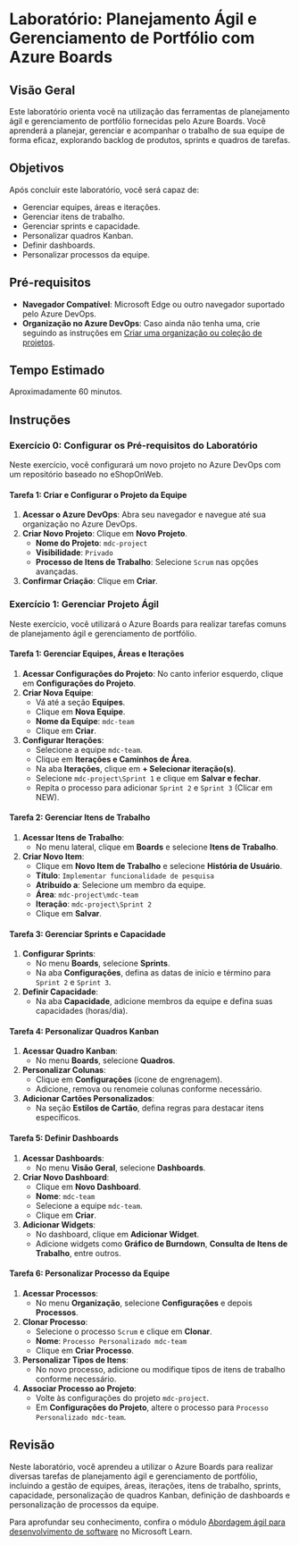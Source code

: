 # Laboratório: Planejamento Ágil e Gerenciamento de Portfólio com Azure Boards

## Visão Geral

Este laboratório orienta você na utilização das ferramentas de planejamento ágil e gerenciamento de portfólio fornecidas pelo Azure Boards. Você aprenderá a planejar, gerenciar e acompanhar o trabalho de sua equipe de forma eficaz, explorando backlog de produtos, sprints e quadros de tarefas.

## Objetivos

Após concluir este laboratório, você será capaz de:

- Gerenciar equipes, áreas e iterações.
- Gerenciar itens de trabalho.
- Gerenciar sprints e capacidade.
- Personalizar quadros Kanban.
- Definir dashboards.
- Personalizar processos da equipe.

## Pré-requisitos

- **Navegador Compatível**: Microsoft Edge ou outro navegador suportado pelo Azure DevOps.
- **Organização no Azure DevOps**: Caso ainda não tenha uma, crie seguindo as instruções em [Criar uma organização ou coleção de projetos](https://learn.microsoft.com/pt-br/azure/devops/organizations/accounts/create-organization).

## Tempo Estimado

Aproximadamente 60 minutos.

## Instruções

### Exercício 0: Configurar os Pré-requisitos do Laboratório

Neste exercício, você configurará um novo projeto no Azure DevOps com um repositório baseado no eShopOnWeb.

#### Tarefa 1: Criar e Configurar o Projeto da Equipe

1. **Acessar o Azure DevOps**: Abra seu navegador e navegue até sua organização no Azure DevOps.
2. **Criar Novo Projeto**: Clique em **Novo Projeto**.
   - **Nome do Projeto**: `mdc-project`
   - **Visibilidade**: `Privado`
   - **Processo de Itens de Trabalho**: Selecione `Scrum` nas opções avançadas.
3. **Confirmar Criação**: Clique em **Criar**.

### Exercício 1: Gerenciar Projeto Ágil

Neste exercício, você utilizará o Azure Boards para realizar tarefas comuns de planejamento ágil e gerenciamento de portfólio.

#### Tarefa 1: Gerenciar Equipes, Áreas e Iterações

1. **Acessar Configurações do Projeto**: No canto inferior esquerdo, clique em **Configurações do Projeto**.
2. **Criar Nova Equipe**:
   - Vá até a seção **Equipes**.
   - Clique em **Nova Equipe**.
   - **Nome da Equipe**: `mdc-team`
   - Clique em **Criar**.
3. **Configurar Iterações**:
   - Selecione a equipe `mdc-team`.
   - Clique em **Iterações e Caminhos de Área**.
   - Na aba **Iterações**, clique em **+ Selecionar iteração(s)**.
   - Selecione `mdc-project\Sprint 1` e clique em **Salvar e fechar**.
   - Repita o processo para adicionar `Sprint 2` e `Sprint 3` (Clicar em NEW).

#### Tarefa 2: Gerenciar Itens de Trabalho

1. **Acessar Itens de Trabalho**:
   - No menu lateral, clique em **Boards** e selecione **Itens de Trabalho**.
2. **Criar Novo Item**:
   - Clique em **Novo Item de Trabalho** e selecione **História de Usuário**.
   - **Título**: `Implementar funcionalidade de pesquisa`
   - **Atribuído a**: Selecione um membro da equipe.
   - **Área**: `mdc-project\mdc-team`
   - **Iteração**: `mdc-project\Sprint 2`
   - Clique em **Salvar**.

#### Tarefa 3: Gerenciar Sprints e Capacidade

1. **Configurar Sprints**:
   - No menu **Boards**, selecione **Sprints**.
   - Na aba **Configurações**, defina as datas de início e término para `Sprint 2` e `Sprint 3`.
2. **Definir Capacidade**:
   - Na aba **Capacidade**, adicione membros da equipe e defina suas capacidades (horas/dia).

#### Tarefa 4: Personalizar Quadros Kanban

1. **Acessar Quadro Kanban**:
   - No menu **Boards**, selecione **Quadros**.
2. **Personalizar Colunas**:
   - Clique em **Configurações** (ícone de engrenagem).
   - Adicione, remova ou renomeie colunas conforme necessário.
3. **Adicionar Cartões Personalizados**:
   - Na seção **Estilos de Cartão**, defina regras para destacar itens específicos.

#### Tarefa 5: Definir Dashboards

1. **Acessar Dashboards**:
   - No menu **Visão Geral**, selecione **Dashboards**.
2. **Criar Novo Dashboard**:
   - Clique em **Novo Dashboard**.
   - **Nome**: `mdc-team`
   - Selecione a equipe `mdc-team`.
   - Clique em **Criar**.
3. **Adicionar Widgets**:
   - No dashboard, clique em **Adicionar Widget**.
   - Adicione widgets como **Gráfico de Burndown**, **Consulta de Itens de Trabalho**, entre outros.

#### Tarefa 6: Personalizar Processo da Equipe

1. **Acessar Processos**:
   - No menu **Organização**, selecione **Configurações** e depois **Processos**.
2. **Clonar Processo**:
   - Selecione o processo `Scrum` e clique em **Clonar**.
   - **Nome**: `Processo Personalizado mdc-team`
   - Clique em **Criar Processo**.
3. **Personalizar Tipos de Itens**:
   - No novo processo, adicione ou modifique tipos de itens de trabalho conforme necessário.
4. **Associar Processo ao Projeto**:
   - Volte às configurações do projeto `mdc-project`.
   - Em **Configurações do Projeto**, altere o processo para `Processo Personalizado mdc-team`.

## Revisão

Neste laboratório, você aprendeu a utilizar o Azure Boards para realizar diversas tarefas de planejamento ágil e gerenciamento de portfólio, incluindo a gestão de equipes, áreas, iterações, itens de trabalho, sprints, capacidade, personalização de quadros Kanban, definição de dashboards e personalização de processos da equipe.

Para aprofundar seu conhecimento, confira o módulo [Abordagem ágil para desenvolvimento de software](https://learn.microsoft.com/pt-br/training/modules/agile-software-development/) no Microsoft Learn.
